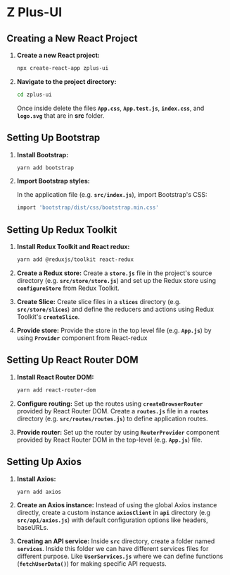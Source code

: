 # Z Plus-UI

## Creating a New React Project

1. **Create a new React project:**

   ```bash
   npx create-react-app zplus-ui
   ```

2. **Navigate to the project directory:**

   ```bash
   cd zplus-ui
   ```

   Once inside delete the files **`App.css`**, **`App.test.js`**, **`index.css`**, and **`logo.svg`** that are in **src** folder.

## Setting Up Bootstrap

1. **Install Bootstrap:**

   ```bash
   yarn add bootstrap
   ```

2. **Import Bootstrap styles:**

   In the application file (e.g. **`src/index.js`**), import Bootstrap's CSS:

   ```bash
   import 'bootstrap/dist/css/bootstrap.min.css'
   ```

## Setting Up Redux Toolkit

1. **Install Redux Toolkit and React redux:**

   ```bash
   yarn add @reduxjs/toolkit react-redux
   ```

2. **Create a Redux store:**
   Create a **`store.js`** file in the project's source directory (e.g. **`src/store/store.js`**) and set up the Redux store using **`configureStore`** from Redux Toolkit.

3. **Create Slice:**
   Create slice files in a **`slices`** directory (e.g. **`src/store/slices`**) and define the reducers and actions using Redux Toolkit's **`createSlice`**.

4. **Provide store:**
   Provide the store in the top level file (e.g. **`App.js`**) by using **`Provider`** component from React-redux

## Setting Up React Router DOM

1. **Install React Router DOM:**

   ```bash
   yarn add react-router-dom
   ```

2. **Configure routing:**
   Set up the routes using **`createBrowserRouter`** provided by React Router DOM. Create a **`routes.js`** file in a **`routes`** directory (e.g. **`src/routes/routes.js`**) to define application routes.

3. **Provide router:**
   Set up the router by using **`RouterProvider`** component provided by React Router DOM in the top-level (e.g. **`App.js`**) file.

## Setting Up Axios

1. **Install Axios:**

   ```bash
   yarn add axios
   ```

2. **Create an Axios instance:**
   Instead of using the global Axios instance directly, create a custom instance **`axiosClient`** in **`api`** directory (e.g **`src/api/axios.js`**) with default configuration options like headers, baseURLs.

3. **Creating an API service:**
   Inside **`src`** directory, create a folder named **`services`**. Inside this folder we can have different services files for different purpose. Like **`UserServices.js`** where we can define functions (**`fetchUserData()`**) for making specific API requests.
